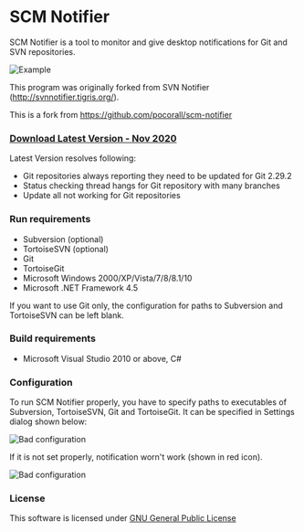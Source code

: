 # SCM Notifier

SCM Notifier is a tool to monitor and give desktop notifications for Git and SVN repositories.

![Example](https://raw.github.com/amulhol/scm-notifier/master/docs/example.png)

This program was originally forked from SVN Notifier (http://svnnotifier.tigris.org/).

This is a fork from https://github.com/pocorall/scm-notifier

### [Download Latest Version - Nov 2020](https://github.com/amulhol/scm-notifier/releases/download/16.00.01/SCM_Notifier.exe)

Latest Version resolves following:
- Git repositories always reporting they need to be updated for Git 2.29.2
- Status checking thread hangs for Git repository with many branches
- Update all not working for Git repositories


### Run requirements
* Subversion (optional)
* TortoiseSVN (optional)
* Git
* TortoiseGit
* Microsoft Windows 2000/XP/Vista/7/8/8.1/10
* Microsoft .NET Framework 4.5

If you want to use Git only, the configuration for paths to Subversion and TortoiseSVN can be left blank.

### Build requirements
* Microsoft Visual Studio 2010 or above, C#


### Configuration
To run SCM Notifier properly, you have to specify paths to executables of Subversion, TortoiseSVN, Git and TortoiseGit. It can be specified in Settings dialog shown below:

![Bad configuration](https://raw.github.com/pocorall/scm-notifier/master/docs/settings.png)

If it is not set properly, notification worn't work (shown in red icon).

![Bad configuration](https://raw.github.com/pocorall/scm-notifier/master/docs/badConfig.png)


### License

This software is licensed under [GNU General Public License](http://www.gnu.org/licenses/licenses.html#GPL)
